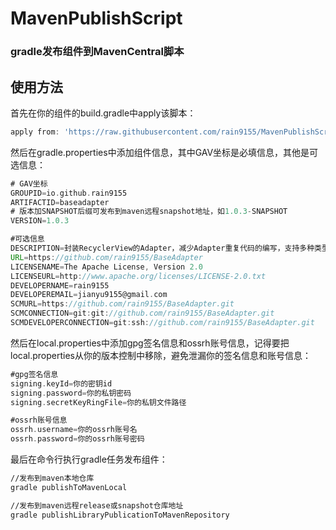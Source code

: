 # MavenPublishScript
### gradle发布组件到MavenCentral脚本
## 使用方法
首先在你的组件的build.gradle中apply该脚本：
```groovy
apply from: 'https://raw.githubusercontent.com/rain9155/MavenPublishScript/main/script/publication.gradle'
```
然后在gradle.properties中添加组件信息，其中GAV坐标是必填信息，其他是可选信息：
```groovy
# GAV坐标
GROUPID=io.github.rain9155
ARTIFACTID=baseadapter
# 版本加SNAPSHOT后缀可发布到maven远程snapshot地址，如1.0.3-SNAPSHOT
VERSION=1.0.3

#可选信息
DESCRIPTION=封装RecyclerView的Adapter，减少Adapter重复代码的编写，支持多种类型的itemType、自动加载更多、添加emptyView和添加headerView
URL=https://github.com/rain9155/BaseAdapter
LICENSENAME=The Apache License, Version 2.0
LICENSEURL=http://www.apache.org/licenses/LICENSE-2.0.txt
DEVELOPERNAME=rain9155
DEVELOPEREMAIL=jianyu9155@gmail.com
SCMURL=https://github.com/rain9155/BaseAdapter.git
SCMCONNECTION=git:git://github.com/rain9155/BaseAdapter.git
SCMDEVELOPERCONNECTION=git:ssh://github.com/rain9155/BaseAdapter.git
```

然后在local.properties中添加gpg签名信息和ossrh账号信息，记得要把local.properties从你的版本控制中移除，避免泄漏你的签名信息和账号信息：
```groovy
#gpg签名信息
signing.keyId=你的密钥id
signing.password=你的私钥密码
signing.secretKeyRingFile=你的私钥文件路径

#ossrh账号信息
ossrh.username=你的ossrh账号名
ossrh.password=你的ossrh账号密码

```
最后在命令行执行gradle任务发布组件：
```bash
//发布到maven本地仓库
gradle publishToMavenLocal

//发布到maven远程release或snapshot仓库地址
gradle publishLibraryPublicationToMavenRepository
```
